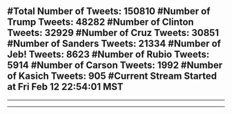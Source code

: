 #Total Number of Tweets: 150810 
#Number of Trump Tweets: 48282
#Number of Clinton Tweets: 32929
#Number of Cruz Tweets: 30851
#Number of Sanders Tweets: 21334
#Number of Jeb! Tweets: 8623
#Number of Rubio Tweets: 5914
#Number of Carson Tweets: 1992
#Number of Kasich Tweets: 905
#Current Stream Started at Fri Feb 12 22:54:01 MST
---
---
---
